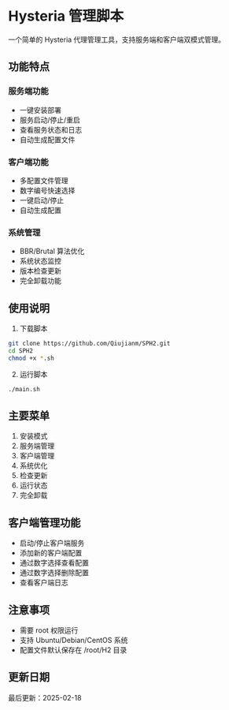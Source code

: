 # Hysteria 管理脚本

一个简单的 Hysteria 代理管理工具，支持服务端和客户端双模式管理。

## 功能特点

### 服务端功能
- 一键安装部署
- 服务启动/停止/重启
- 查看服务状态和日志
- 自动生成配置文件

### 客户端功能
- 多配置文件管理
- 数字编号快速选择
- 一键启动/停止
- 自动生成配置

### 系统管理
- BBR/Brutal 算法优化
- 系统状态监控
- 版本检查更新
- 完全卸载功能

## 使用说明

1. 下载脚本
```bash
git clone https://github.com/Qiujianm/SPH2.git
cd SPH2
chmod +x *.sh
```

2. 运行脚本
```bash
./main.sh
```

## 主要菜单

1. 安装模式
2. 服务端管理
3. 客户端管理
4. 系统优化
5. 检查更新
6. 运行状态
7. 完全卸载

## 客户端管理功能

- 启动/停止客户端服务
- 添加新的客户端配置
- 通过数字选择查看配置
- 通过数字选择删除配置
- 查看客户端日志

## 注意事项

- 需要 root 权限运行
- 支持 Ubuntu/Debian/CentOS 系统
- 配置文件默认保存在 /root/H2 目录

## 更新日期

最后更新：2025-02-18
